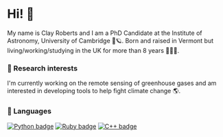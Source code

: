 # Hi! 👋

My name is Clay Roberts and I am a PhD Candidate at the Institute of Astronomy, University of Cambridge 🔭🪐. Born and raised in Vermont but living/working/studying in the UK for more than 8 years 🍁🇬🇧.

### 🔬 Research interests

I'm currently working on the remote sensing of greenhouse gases and am interested in developing tools to help fight climate change 🌎.

### 🔧 Languages
[![Python badge](https://img.shields.io/badge/Code-Python-informational?style=for-the-badge&logo=Python&logoColor=white&color=2bbc8a)](https://www.python.org/)    [![Ruby badge](https://img.shields.io/badge/Code-Ruby-informational?style=for-the-badge&logo=Ruby&logoColor=white&color=2bbc8a)](https://www.ruby-lang.org/en/)    [![C++ badge](https://img.shields.io/badge/Code-C++-informational?style=for-the-badge&logo=C++&logoColor=white&color=2bbc8a)](https://en.wikipedia.org/wiki/C%2B%2B) 


<!--
**Clayton-Roberts/Clayton-Roberts** is a ✨ _special_ ✨ repository because its `README.md` (this file) appears on your GitHub profile.

Here are some ideas to get you started:

- 🔭 I’m currently working on ...
- 🌱 I’m currently learning ...
- 👯 I’m looking to collaborate on ...
- 🤔 I’m looking for help with ...
- 💬 Ask me about ...
- 📫 How to reach me: ...
- 😄 Pronouns: ...
- ⚡ Fun fact: ...
-->
